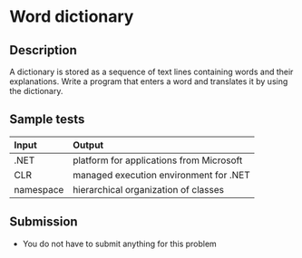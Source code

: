 # Word dictionary

## Description
A dictionary is stored as a sequence of text lines containing words and their explanations.
Write a program that enters a word and translates it by using the dictionary.

## Sample tests

| Input                                  | Output                                 |
|:---------------------------------------|:---------------------------------------|
| .NET      | platform for applications from Microsoft |
| CLR       | managed execution environment for .NET   |
| namespace | hierarchical organization of classes     |

## Submission
- You do not have to submit anything for this problem